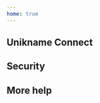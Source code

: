 ```yaml
---
home: true
---
```


<cardcontainer>
<card title="Introduction" description="What is Unikname?" url="/1-what-is-unikname"/>
<!-- card title="User Rewarding System" description="Everything about user rewards, and how to get it and to use it." url="/1-what-is-unikname/what-is-unikname-user-rewarding-system" / -->
<!-- card title="Key Concepts" description="" url="/4-key-concepts"/ --> 
<card title="@unikname ID" description="The best place to start to know how to get and use your universal ID" url="/2-unikname-id"/>
</cardcontainer>

<!-- card title="Freemium and Premium @unikname" description="" url="/2-unikname-id/#freemium-and-premium-unikname"/ -->
<!-- card title="@unikname Lifecycle" description="" url="/2-unikname-id/#unikname-lifecycle" disable/ -->
<!-- card title="@unikname Properties and Badges" description="" url="/2-unikname-id/#unikname-properties-and-badges" disable/ -->
<!-- card title="UNS tokens" description="" url="/2-unikname-id/#uns-unikname-tokens" disable/ -->

<hseparator y="15px"/>

## Unikname Connect

<cardcontainer>
<card title="Getting started with Unikname Connect" description="The next-generation authentication solution" url="/3-unikname-connect"/>
</cardcontainer>
<cardcontainer>
<card title="Unikname Connect Account" description="Get your credentials to activate Unikname Connect on your website" url="/3-unikname-connect/howto-signup-business-account"/>
<card title="Trust Certificate" description="Get and setup the @unikname Trust Certificate for your website" url="/3-unikname-connect/howto-create-unikname-trust-certificate-organization"/>
<!--card title="Example of integrations" description="See example of setup and code" url="/3-unikname-connect/example-of-integrations"/-->
<!-- card title="Join the partnership program" description="coming soon..." url="/3-unikname-connect/howto-join-the-partnership-program" disable / -->
<!-- card title="UX UI Signup and Login Guides" description="coming soon..." url="/3-unikname-connect/ux-ui-signup-login-guides" disable / -->
</cardcontainer>

<hseparator y="15px"/>

## Security

<cardcontainer>
<card title="Hack Protections" description="Discover Unikname hack protections" url="5-security/security-hack-protections"/>
<card title="Security Vulnerabilities" description="How Unikname Handles Security Vulnerabilities" url="/5-security/security-vulnerabilities"/>
<card title="Participate in securing the network" description="coming soon..." url="/5-security/securing-the-uns-network" disable />
</cardcontainer>

<hseparator y="15px"/>

## More help

<cardcontainer>
<card title="Glossary" description="Terminology specifically related to Unikname Ecosystem" url="/9-more-help/glossary"/>
<card title="QnA" description="Most frequent Questions & Answers" url="9-more-help/qna"/>
<card title="Powered by ARK.IO" description="Know more about our partnership with ARK.IO" url="/9-more-help/powered-by-ark-io"/>
</cardcontainer>

